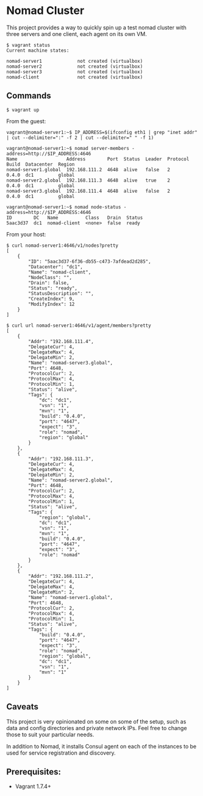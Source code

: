 # Nomad Cluster
This project provides a way to quickly spin up a test nomad cluster with three servers and one client, each agent on its own VM.

```ShellSession
$ vagrant status
Current machine states:

nomad-server1             not created (virtualbox)
nomad-server2             not created (virtualbox)
nomad-server3             not created (virtualbox)
nomad-client              not created (virtualbox)
```

## Commands
```ShellSession
$ vagrant up
```

From the guest:
```ShellSession
vagrant@nomad-server1:~$ IP_ADDRESS=$(ifconfig eth1 | grep "inet addr" | cut --delimiter=":" -f 2 | cut --delimiter=" " -f 1)

vagrant@nomad-server1:~$ nomad server-members -address=http://$IP_ADDRESS:4646
Name                  Address        Port  Status  Leader  Protocol  Build  Datacenter  Region
nomad-server1.global  192.168.111.2  4648  alive   false   2         0.4.0  dc1         global
nomad-server2.global  192.168.111.3  4648  alive   true    2         0.4.0  dc1         global
nomad-server3.global  192.168.111.4  4648  alive   false   2         0.4.0  dc1         global

vagrant@nomad-server1:~$ nomad node-status -address=http://$IP_ADDRESS:4646
ID        DC   Name          Class   Drain  Status
5aac3d37  dc1  nomad-client  <none>  false  ready
```

From your host:
```
$ curl nomad-server1:4646/v1/nodes?pretty
[
    {
        "ID": "5aac3d37-6f36-db55-c473-7afdead2d285",
        "Datacenter": "dc1",
        "Name": "nomad-client",
        "NodeClass": "",
        "Drain": false,
        "Status": "ready",
        "StatusDescription": "",
        "CreateIndex": 9,
        "ModifyIndex": 12
    }
]

$ curl url nomad-server1:4646/v1/agent/members?pretty
[
    {
        "Addr": "192.168.111.4",
        "DelegateCur": 4,
        "DelegateMax": 4,
        "DelegateMin": 2,
        "Name": "nomad-server3.global",
        "Port": 4648,
        "ProtocolCur": 2,
        "ProtocolMax": 4,
        "ProtocolMin": 1,
        "Status": "alive",
        "Tags": {
            "dc": "dc1",
            "vsn": "1",
            "mvn": "1",
            "build": "0.4.0",
            "port": "4647",
            "expect": "3",
            "role": "nomad",
            "region": "global"
        }
    },
    {
        "Addr": "192.168.111.3",
        "DelegateCur": 4,
        "DelegateMax": 4,
        "DelegateMin": 2,
        "Name": "nomad-server2.global",
        "Port": 4648,
        "ProtocolCur": 2,
        "ProtocolMax": 4,
        "ProtocolMin": 1,
        "Status": "alive",
        "Tags": {
            "region": "global",
            "dc": "dc1",
            "vsn": "1",
            "mvn": "1",
            "build": "0.4.0",
            "port": "4647",
            "expect": "3",
            "role": "nomad"
        }
    },
    {
        "Addr": "192.168.111.2",
        "DelegateCur": 4,
        "DelegateMax": 4,
        "DelegateMin": 2,
        "Name": "nomad-server1.global",
        "Port": 4648,
        "ProtocolCur": 2,
        "ProtocolMax": 4,
        "ProtocolMin": 1,
        "Status": "alive",
        "Tags": {
            "build": "0.4.0",
            "port": "4647",
            "expect": "3",
            "role": "nomad",
            "region": "global",
            "dc": "dc1",
            "vsn": "1",
            "mvn": "1"
        }
    }
]
```

## Caveats
This project is very opinionated on some on some of the setup, such as data and config directories and private network IPs.
Feel free to change those to suit your particular needs.

In addition to Nomad, it installs Consul agent on each of the instances to be used for service registration and discovery.

## Prerequisites:
- Vagrant 1.7.4+
